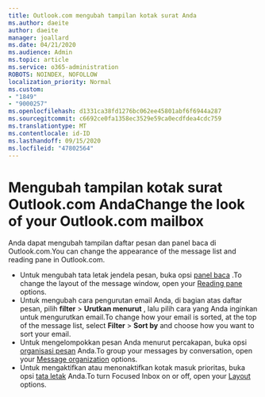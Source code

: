 ```yaml
---
title: Outlook.com mengubah tampilan kotak surat Anda
ms.author: daeite
author: daeite
manager: joallard
ms.date: 04/21/2020
ms.audience: Admin
ms.topic: article
ms.service: o365-administration
ROBOTS: NOINDEX, NOFOLLOW
localization_priority: Normal
ms.custom:
- "1849"
- "9000257"
ms.openlocfilehash: d1331ca38fd1276bc062ee45801abf6f6944a287
ms.sourcegitcommit: c6692ce0fa1358ec3529e59ca0ecdfdea4cdc759
ms.translationtype: MT
ms.contentlocale: id-ID
ms.lasthandoff: 09/15/2020
ms.locfileid: "47802564"
---
```

# <a name="change-the-look-of-your-outlookcom-mailbox"></a><span data-ttu-id="bbd89-102">Mengubah tampilan kotak surat Outlook.com Anda</span><span class="sxs-lookup"><span data-stu-id="bbd89-102">Change the look of your Outlook.com mailbox</span></span>

<span data-ttu-id="bbd89-103">Anda dapat mengubah tampilan daftar pesan dan panel baca di Outlook.com.</span><span class="sxs-lookup"><span data-stu-id="bbd89-103">You can change the appearance of the message list and reading pane in Outlook.com.</span></span>

- <span data-ttu-id="bbd89-104">Untuk mengubah tata letak jendela pesan, buka opsi [panel baca](https://outlook.live.com/mail/options/mail/layout/readingPane) .</span><span class="sxs-lookup"><span data-stu-id="bbd89-104">To change the layout of the message window, open your [Reading pane](https://outlook.live.com/mail/options/mail/layout/readingPane) options.</span></span>
- <span data-ttu-id="bbd89-105">Untuk mengubah cara pengurutan email Anda, di bagian atas daftar pesan, pilih **filter**  >  **Urutkan menurut** , lalu pilih cara yang Anda inginkan untuk mengurutkan email.</span><span class="sxs-lookup"><span data-stu-id="bbd89-105">To change how your email is sorted, at the top of the message list, select **Filter** > **Sort by** and choose how you want to sort your email.</span></span>
- <span data-ttu-id="bbd89-106">Untuk mengelompokkan pesan Anda menurut percakapan, buka opsi [organisasi pesan](https://outlook.live.com/mail/options/mail/layout/conversations) Anda.</span><span class="sxs-lookup"><span data-stu-id="bbd89-106">To group your messages by conversation, open your [Message organization](https://outlook.live.com/mail/options/mail/layout/conversations) options.</span></span>
- <span data-ttu-id="bbd89-107">Untuk mengaktifkan atau menonaktifkan kotak masuk prioritas, buka opsi [tata letak](https://outlook.live.com/mail/options/mail/layout/focused) Anda.</span><span class="sxs-lookup"><span data-stu-id="bbd89-107">To turn Focused Inbox on or off, open your [Layout](https://outlook.live.com/mail/options/mail/layout/focused) options.</span></span>